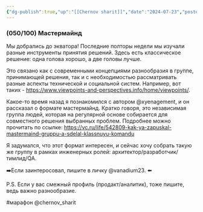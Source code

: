 ```yaml
---
{"dg-publish":true,"up":"[[Chernov sharit]]","date":"2024-07-23","posted":"https://t.me/chernov_sharit/588","modified_at":"2024-09-10T22:56:58+03:00","published_at":"2024-07-23T19:05:00+03:00","dg-path":"/chernov_sharit/2024-07-23 мастермайнд.md","permalink":"/chernov-sharit/2024-07-23-mastermajnd/","dgPassFrontmatter":true}
---
```



### (050/100) Мастермайнд

Мы добрались до экватора! Последние полторы недели мы изучали разные инструменты принятия решений. Здесь есть классическое решение: одна голова хорошо, а две головы лучше.

Это связано как с современными концепциями разнообразия в группе, принимающей решения, так и с необходимостью рассматривать разные аспекты технической и социальной систем. Например, вот таких - https://www.viewpoints-and-perspectives.info/home/viewpoints/.

Какое-то время назад я познакомился с автором @xyenagement, и он рассказал о формате мастермайнд. Кратко говоря, это независимая группа людей, которая на регулярной основе собирается для совместного решения выбранных проблем. Подробнее можно прочитать по ссылке: https://vc.ru/life/542809-kak-ya-zapuskal-mastermaind-gruppu-a-sdelal-klassnuyu-komandu

Я задумался, что этот формат интересен, и сейчас хочу собрать такую же группу в рамках инженерных ролей: архитектор/разработчик/тимлид/QA. 

➡️Если заинтеросовал, пишите в личку @vanadium23. ⬅️

P.S. Если у вас смежный профиль (продакт/аналитик), тоже пишите, ведь важно разнообразие.

#марафон @chernov_sharit
